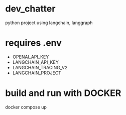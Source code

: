 # dev_chatter
python project using langchain, langgraph

# requires .env
- OPENAI_API_KEY
- LANGCHAIN_API_KEY
- LANGCHAIN_TRACING_V2
- LANGCHAIN_PROJECT

# build and run with DOCKER
docker compose up
